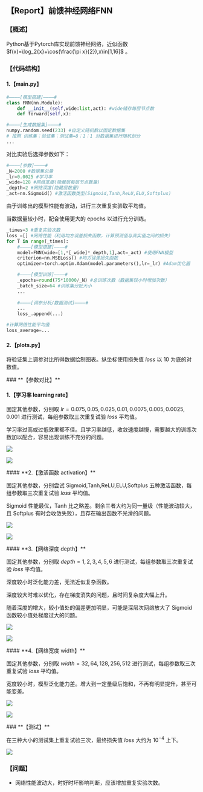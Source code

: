 ## **【Report】前馈神经网络FNN**

### **【概述】**

Python基于Pytorch库实现前馈神经网络，近似函数 $f(x)=\log_2{x}+\cos(\frac{\pi x}{2}),x\in[1,16]$ 。

### **【代码结构】**

#### **1.【main.py】**

```python
#————[模型搭建]————#
class FNN(nn.Module):
    def __init__(self,wide:list,act): #wide储存每层节点数
    def forward(self,x):
```

```python
#————[生成数据集]————#
numpy.random.seed(233) #自定义随机数以固定数据集
# 按照 训练集：验证集：测试集=8：1：1 对数据集进行随机划分
...
```

对比实验后选择参数如下：

```python
#————[参数]————#
_N=2000 #数据集总量
_lr=0.0025 #学习率
_wide=128 #网络宽度(隐藏层每层节点数量)
_depth=2 #网络深度(隐藏层数量)
_act=nn.Sigmoid() #激活函数类型(Sigmoid,Tanh,ReLU,ELU,Softplus)
```

由于训练出的模型性能有波动，进行三次重复实验取平均值。

当数据量较小时，配合使用更大的 $\text{epochs}$ 以进行充分训练。

```python
_times=3 #重复实验次数
loss_=[] #网络性能（利用均方误差损失函数，计算预测值与真实值之间的损失）
for T in range(_times):
    #————[模型搭建]————#
    model=FNN(wide=[1,*[_wide]*_depth,1],act=_act) #使用FNN模型
    criterion=nn.MSELoss() #均方误差损失函数
    optimizer=torch.optim.Adam(model.parameters(),lr=_lr) #Adam优化器

    #————[模型训练]————#
    _epochs=round(75*10000/_N) #总训练次数（数据集较小时增加次数）
    _batch_size=64 #训练集分批大小 
    ...
    
    #————[调参分析/数据测试]————#
    ...
    loss_.append(...)

#计算网络性能平均值
loss_average=...
```

#### **2.【plots.py】**

将验证集上调参对比所得数据绘制图表。纵坐标使用损失值 $loss$ 以 $10$ 为底的对数值。

<div STYLE="page-break-after: always;"></div>
### **【参数对比】**

#### **1.【学习率 learning rate】**

固定其他参数，分别取 $lr=0.075,0.05,0.025,0.01,0.0075,0.005,0.0025,0.001$ 进行测试，每组参数取三次重复试验 $loss$ 平均值。

学习率过高或过低效果都不佳。且学习率越低，收敛速度越慢，需要越大的训练次数加以配合，容易出现训练不充分的问题。


![](./Verify_lr.png)

![](./data/Verify_lr.png)

<div STYLE="page-break-after: always;"></div>
#### **2.【激活函数 activation】**

固定其他参数，分别尝试 $\text{Sigmoid,Tanh,ReLU,ELU,Softplus}$ 五种激活函数，每组参数取三次重复试验 $loss$ 平均值。

$\text{Sigmoid}$ 性能最优，$\text{Tanh}$ 比之略差。剩余三者大约为同一量级（性能波动较大，且 $\text{Softplus}$ 有时会收敛失败），且存在输出函数不光滑的问题。

![](./Verify_act.png)

![](./data/Verify_act.png)

<div STYLE="page-break-after: always;"></div>
#### **3.【网络深度 depth】**

固定其他参数，分别取 $depth=1,2,3,4,5,6$ 进行测试，每组参数取三次重复试验 $loss$ 平均值。

深度较小时泛化能力差，无法近似复杂函数。

深度较大时难以优化，存在梯度消失的问题，且时间复杂度大幅上升。

随着深度的增大，较小值处的偏差更加明显，可能是深层次网络放大了 $\text{Sigmoid}$ 函数较小值处梯度过大的问题。

![](./Verify_depth.png)

![](./data/Verify_depth.png)

<div STYLE="page-break-after: always;"></div>
#### **4.【网络宽度 width】**

固定其他参数，分别取 $width=32,64,128,256,512$ 进行测试，每组参数取三次重复试验 $loss$ 平均值。

宽度较小时，模型泛化能力差。增大到一定量级后饱和，不再有明显提升，甚至可能变差。

![](./Verify_wide.png)

![](./data/Verify_wide.png)

<div STYLE="page-break-after: always;"></div>
### **【测试】**

在三种大小的测试集上重复试验三次，最终损失值 $loss$ 大约为 $10^{-4}$ 上下。

![](./data/Test.png)

### **【问题】**

- 网络性能波动大，时好时坏影响判断，应该增加重复实验次数。
